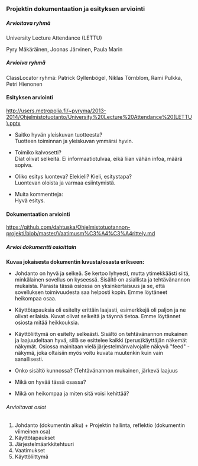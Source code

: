 ### Projektin dokumentaation ja esityksen arviointi

##### Arvioitava ryhmä

University Lecture Attendance (LETTU)

Pyry Mäkäräinen, Joonas Järvinen, Paula Marin

##### Arvioiva ryhmä

ClassLocator ryhmä: Patrick Gyllenbögel, Niklas Törnblom, Rami Pulkka, Petri Hienonen

#### Esityksen arviointi

http://users.metropolia.fi/~pyryma/2013-2014/Ohjelmistotuotanto/University%20Lecture%20Attendance%20(LETTU).pptx

 - Saitko hyvän yleiskuvan tuotteesta?
   <br> Tuotteen toiminnan ja yleiskuvan ymmärsi hyvin. 

 - Toimiko kalvosetti? 
   <br> Diat olivat selkeitä. Ei informaatiotulvaa, eikä liian vähän infoa, määrä sopiva.

 - Oliko esitys luonteva? Elekieli? Kieli, esitystapa? 
   <br> Luontevan oloista ja varmaa esiintymistä.

 - Muita kommentteja:
   <br> Hyvä esitys.
 
#### Dokumentaation arviointi

https://github.com/dahtuska/Ohjelmistotuotannon-projekti/blob/master/Vaatimusm%C3%A4%C3%A4rittely.md

##### Arvioi dokumentti osioittain

**Kuvaa jokaisesta dokumentin luvusta/osasta erikseen:**


 - Johdanto on hyvä ja selkeä. Se kertoo lyhyesti, mutta ytimekkäästi siitä, minkälainen sovellus on kyseessä.
Sisältö on asiallista ja tehtävänannon mukaista. Parasta tässä osiossa on yksinkertaisuus ja se, että sovelluksen  toimivuudesta saa helposti kopin. Emme löytäneet heikompaa osaa.

 - Käyttötapauksia oli esitelty erittäin laajasti, esimerkkejä oli paljon ja ne olivat erilaisia. Kuvat olivat selkeitä ja täynnä tietoa. Emme löytännet osiosta mitää heikkouksia.
 
 - Käyttöliittymä on esitelty selkeästi. Sisältö on tehtävänannon mukainen ja laajuudeltaan hyvä, sillä se esittelee kaikki (perus)käyttäjän näkemät näkymät. Osiossa mainitaan vielä järjestelmänvalvojalle näkyvä "feed" -näkymä, joka oltaisiin myös voitu kuvata muutenkin kuin vain sanallisesti.
 


 - Onko sisältö kunnossa? (Tehtävänannon mukainen, järkevä laajuus
 - Mikä on hyvää tässä osassa?
 - Mikä on heikompaa ja miten sitä voisi kehittää?

###### Arvioitavat osiot

 1. Johdanto (dokumentin alku) + Projektin hallinta, reflektio (dokumentin viimeinen osa)
 2. Käyttötapaukset
 3. Järjestelmäarkkitehtuuri
 4. Vaatimukset
 5. Käyttöliittymä

